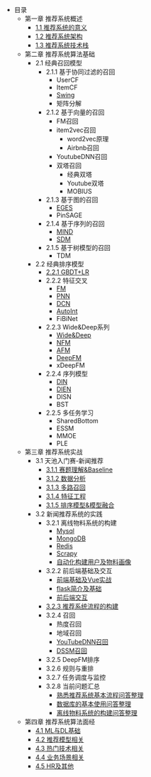 <!-- docs/_sidebar.md -->

- 目录
    - 第一章 推荐系统概述
        - [1.1 推荐系统的意义](/ch01/ch1.1)
        - [1.2 推荐系统架构](ch01/ch1.2)
        - [1.3 推荐系统技术栈](ch01/ch1.3)
    - 第二章 推荐系统算法基础
        - 2.1 经典召回模型
            - 2.1.1 基于协同过滤的召回
                - UserCF
                - ItemCF
                - [Swing](ch02/ch2.1/ch2.1.1/Swing)
                - 矩阵分解
            - 2.1.2 基于向量的召回
                - FM召回
                - item2vec召回
                    - word2vec原理
                    - Airbnb召回
                - YoutubeDNN召回
                - 双塔召回
                    - 经典双塔
                    - Youtube双塔
                    - MOBIUS
            - 2.1.3 基于图的召回
                - [EGES](ch02/ch2.1/ch2.1.3/EGES)
                - PinSAGE
            - 2.1.4 基于序列的召回
                - [MIND](ch02/ch2.1/ch2.1.4/MIND)
                - [SDM](ch02/ch2.1/ch2.1.4/SDM)
            - 2.1.5 基于树模型的召回
                - TDM
        - 2.2 经典排序模型
            - [2.2.1 GBDT+LR](ch02/ch2.2/ch2.2.1)
            - 2.2.2 特征交叉
                - [FM](ch02/ch2.2/ch2.2.2/FM)
                - [PNN](ch02/ch2.2/ch2.2.2/PNN)
                - [DCN](ch02/ch2.2/ch2.2.2/DCN)
                - [AutoInt](ch02/ch2.2/ch2.2.2/AutoInt)
                - FiBiNet
            - 2.2.3 Wide&Deep系列
                - [Wide&Deep](ch02/ch2.2/ch2.2.3/WideNDeep)
                - [NFM](ch02/ch2.2/ch2.2.3/NFM)
                - [AFM](ch02/ch2.2/ch2.2.3/AFM)
                - [DeepFM](ch02/ch2.2/ch2.2.3/DeepFM)
                - xDeepFM
            - 2.2.4 序列模型
                - [DIN](ch02/ch2.2/ch2.2.4/DIN)
                - [DIEN](ch02/ch2.2/ch2.2.4/DIEN)
                - DISN
                - BST
            - 2.2.5 多任务学习
                - SharedBottom
                - ESSM
                - MMOE
                - PLE
    - 第三章 推荐系统实战
        - 3.1 天池入门赛-新闻推荐
            - [3.1.1 赛题理解&Baseline](ch03/ch3.1/markdown/ch3.1.1)
            - [3.1.2 数据分析](ch03/ch3.1/markdown/ch3.1.2)
            - [3.1.3 多路召回](ch03/ch3.1/markdown/ch3.1.3)
            - [3.1.4 特征工程](ch03/ch3.1/markdown/ch3.1.4)
            - [3.1.5 排序模型&模型融合](ch03/ch3.1/markdown/ch3.1.5)
        - 3.2 新闻推荐系统的实践
            - 3.2.1 离线物料系统的构建
                - [Mysql](ch03/ch3.2/3.2.1.1)
                - [MongoDB](ch03/ch3.2/3.2.1.2)
                - [Redis](ch03/ch3.2/3.2.1.3)
                - [Scrapy](ch03/ch3.2/3.2.1.4)
                - [自动化构建用户及物料画像](ch03/ch3.2/3.2.1.5)
            - 3.2.2 前后端基础及交互
                - [前端基础及Vue实战](ch03/ch3.2/3.2.2.1)
                - [flask简介及基础](ch03/ch3.2/3.2.2.2)
                - [前后端交互](ch03/ch3.2/3.2.2.3)
            - [3.2.3 推荐系统流程的构建](ch03/ch3.2/3.2.3)
            - 3.2.4 召回
                - 热度召回
                - 地域召回
                - [YouTubeDNN召回](ch03/ch3.2/3.2.4.3)
                - [DSSM召回](ch03/ch3.2/3.2.4.4)
            - 3.2.5 DeepFM排序
            - 3.2.6 规则与重排
            - 3.2.7 任务调度与监控
            - 3.2.8 当前问题汇总
                - [熟悉推荐系统基本流程问答整理](ch03/ch3.2/3.2.8.1)
                - [数据库的基本使用问答整理](ch03/ch3.2/3.2.8.2)
                - [离线物料系统的构建问答整理](ch03/ch3.2/3.2.8.3)
    - 第四章 推荐系统算法面经
        - [4.1 ML与DL基础](ch04/ch4.1)
        - [4.2 推荐模型相关](ch04/ch4.2)
        - [4.3 热门技术相关](ch04/ch4.3)
        - [4.4 业务场景相关](ch04/ch4.4)
        - [4.5 HR及其他](ch04/ch4.5)
